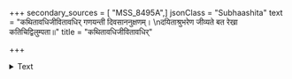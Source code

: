 +++
secondary_sources = [ "MSS_8495A",]
jsonClass = "Subhaashita"
text = "कथितावधिजीवितावधिर् गणयन्ती दिवसाननुक्षणम्।  \nदयिताश्रुभरेण जीव्यते बत रेखा कतिचिद्विलुम्पता॥"
title = "कथितावधिजीवितावधिर्"

+++

<details><summary>Text</summary>

कथितावधिजीवितावधिर् गणयन्ती दिवसाननुक्षणम्।  
दयिताश्रुभरेण जीव्यते बत रेखा कतिचिद्विलुम्पता॥
</details>
